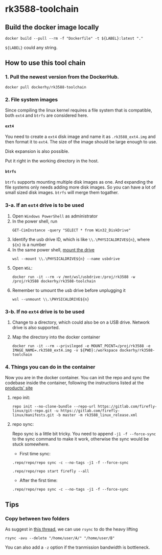 # rk3588-toolchain
## Build the docker image locally
```
docker build --pull --rm -f "Dockerfile" -t ${LABEL}:latest "."
```
`${LABEL}` could any string.
## How to use this tool chain
### 1. Pull the newest version from the DockerHub.
  ```
  docker pull dockerhy/rk3588-toolchain
  ```
### 2. File system images
Since compiling the linux kernel requires a file system that is compatible, both `ext4` and `btrfs` are considered here.
#### `ext4`
You need to create a `ext4` disk image and name it as `.rk3588_ext4.img` and then format it to `ext4`. The size of the image should be large enough to use.

Disk expansion is also possible.

Put it right in the working directory in the host.
#### `btrfs`
`btrfs` supports mounting multiple disk images as one. And expanding the file systems only needs adding more disk images. So you can have a lot of small sized disk images. `btrfs` will merge them togather.

### 3-a. If an `ext4` drive is to be used
  1. Open `Windows PowerShell` as administrator
  2. In the power shell, run
      ```
      GET-CimInstance -query "SELECT * from Win32_DiskDrive"
      ```
  3. Identify the usb drive ID, which is like `\\.\PHYSICALDRIVE${n}`, where `${n}` is a number
  4. In the same power shell, [mount the drive](https://learn.microsoft.com/en-us/windows/wsl/wsl2-mount-disk)
      ```
      wsl --mount \\.\PHYSICALDRIVE${n} --name usbdrive
      ```
  5. Open `WSL`:
      ```
      docker run -it --rm -v /mnt/wsl/usbdrive:/proj/rk3588 -w /proj/rk3588 dockerhy/rk3588-toolchain
      ```
  6. Remember to umount the usb drive before unplugging it
      ```
      wsl --unmount \\.\PHYSICALDRIVE${n}
      ```
### 3-b. If no `ext4` drive is to be used
  1. Change to a directory, which could also be on a USB drive. Network drive is also supported.

  2. Map the directory into the docker container
      ```
      docker run -it --rm --privileged -e MOUNT_POINT=/proj/rk3588 -e IMAGE_NAME=.rk3588_ext4.img -v ${PWD}:/workspace dockerhy/rk3588-toolchain
      ```
### 4. Things you can do in the container
Now you are in the docker container. You can init the repo and sync the codebase inside the container, following the instructions listed at the [products' site](https://wiki.t-firefly.com/zh_CN/Core-3588SJD4/linux_compile.html?highlight=docker#chu-shi-hua-cang-ku)

  1. repo init:
      ```
      repo init --no-clone-bundle --repo-url https://gitlab.com/firefly-linux/git-repo.git -u https://gitlab.com/firefly-linux/manifests.git -b master -m rk3588_linux_release.xml
      ```
  2. repo sync:

      Repo sync is a little bit tricky. You need to append `-j1 -f --force-sync` to the sync command to make it work, otherwise the sync would be stuck somewhere.

      - First time sync:
      ```
      .repo/repo/repo sync -c --no-tags -j1 -f --force-sync
      ```
      ```
      .repo/repo/repo start firefly --all
      ```

      - After the first time:
      ```
      .repo/repo/repo sync -c --no-tags -j1 -f --force-sync
      ```
## Tips

### Copy between two folders
As suggest in [this thread](https://unix.stackexchange.com/a/203854), we can use `rsync` to do the heavy lifting
```
rsync -avu --delete "/home/user/A/" "/home/user/B"
```
You can also add a `-z` option if the tranmission bandwidth is bottleneck.
